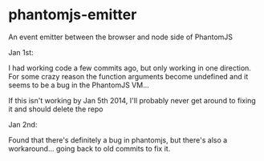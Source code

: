 phantomjs-emitter
=================

An event emitter between the browser and node side of PhantomJS

Jan 1st:

I had working code a few commits ago, but only working in one direction.
For some crazy reason the function arguments become undefined and it seems to be a bug in the PhantomJS VM...

If this isn't working by Jan 5th 2014, I'll probably never get around to fixing it and should delete the repo

Jan 2nd:

Found that there's definitely a bug in phantomjs, but there's also a workaround...
going back to old commits to fix it.
